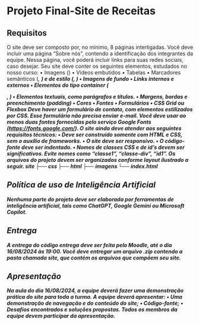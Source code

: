 # Projeto Final-Site de Receitas
## Requisitos
O site deve ser composto por, no mínimo, 8 páginas interligadas. Você deve incluir uma 
página “Sobre nós”, contendo a identificação dos integrantes da equipe. Nessa página, você 
poderá incluir links para suas redes sociais, caso desejar.
Seu site deve conter os seguintes elementos, estudados no nosso curso:
• Imagens (<img>)
• Vídeos embutidos
• Tabelas
• Marcadores semânticos (<em>, <strong>) e de estilo (<i>, <b>)
• Imagens de fundo
• Links internos e externos
• Elementos do tipo container (<div>, <span>)
• Elementos textuais, como parágrafos e títulos.
• Margens, bordas e preenchimento (padding)
• Cores
• Fontes
• Formulários
• CSS Grid ou Flexbox
Deve haver um formulário de contato, com elementos estilizados por CSS. Esse formulário 
não precisa enviar e-mail.
Você deve usar ao menos duas fontes fornecidas pelo serviço Google Fonts 
(https://fonts.google.com/).
O site ainda deve atender aos seguintes requisitos técnicos:
• Deve ser construído somente com HTML e CSS, sem o auxílio de frameworks.
• O site deve ser responsivo.
• O código-fonte deve ser indentado.
• Nomes de classes CSS e de id’s devem ser significativos. Evite nomes como 
“classe1”, “classe-div”, “id1”.
Os arquivos do projeto devem ser organizados conforme layout ilustrado a seguir.
site
├── css
├── html
├── imagens
└── index.html
## Política de uso de Inteligência Artificial
Nenhuma parte do projeto deve ser elaborada por ferramentas de inteligência artificial, tais 
como ChatGPT, Google Gemini ou Microsoft Copilot.
## Entrega
A entrega do código entrega deve ser feita pelo Moodle, até o dia 16/08/2024 às 19:00. Você 
deve entregar um arquivo .zip contendo a pasta chamada site, que contém os arquivos que 
compõem seu site.
## Apresentação 
Na aula do dia 16/08/2024, a equipe deverá fazer uma demonstração prática do site para toda 
a turma. A equipe deverá apresentar:
• Uma demonstração de navegação e do conteúdo do site;
• Código-fonte;
• Desafios encontrados e soluções propostas.
Todos os membros da equipe devem participar da apresentação.

